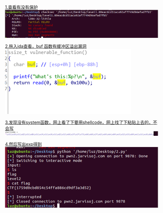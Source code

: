 
[1.查看有没有保护]()
![](https://github.com/Wraxluz/lz/blob/master/level0/f.png)

[2.拖入ida查看，buf 函数有缓冲区溢出漏洞]()
![](https://github.com/Wraxluz/lz/blob/master/level0/g.png)

[3.发现没有system函数，网上看了下要用shellcode，网上找了下粘贴上去的，不会写]()
![](https://github.com/Wraxluz/lz/blob/master/level0/h.png)

[4.然后写出exp得到]()
![](https://github.com/Wraxluz/lz/blob/master/level0/i.png)
